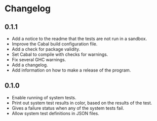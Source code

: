 # Changelog

## 0.1.1
* Add a notice to the readme that the tests are not run in a sandbox.
* Improve the Cabal build configuration file.
* Add a check for package validity.
* Set Cabal to compile with checks for warnings.
* Fix several GHC warnings.
* Add a changelog.
* Add information on how to make a release of the program.

## 0.1.0
* Enable running of system tests.
* Print out system test results in color, based on the results of the test.
* Gives a failure status when any of the system tests fail.
* Allow system test definitions in JSON files.
